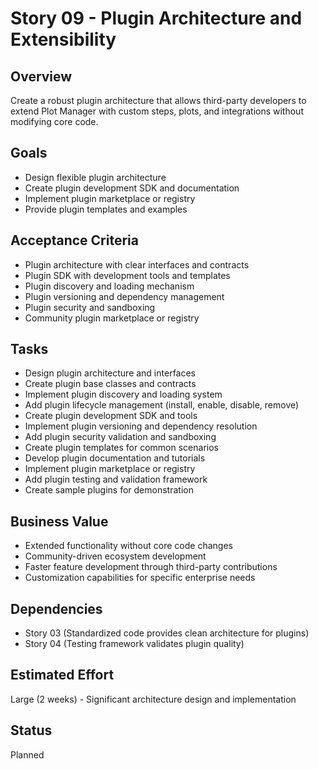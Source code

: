 # Story 09 - Plugin Architecture and Extensibility

## Overview
Create a robust plugin architecture that allows third-party developers to extend Plot Manager with custom steps, plots, and integrations without modifying core code.

## Goals
- Design flexible plugin architecture
- Create plugin development SDK and documentation
- Implement plugin marketplace or registry
- Provide plugin templates and examples

## Acceptance Criteria
- Plugin architecture with clear interfaces and contracts
- Plugin SDK with development tools and templates
- Plugin discovery and loading mechanism
- Plugin versioning and dependency management
- Plugin security and sandboxing
- Community plugin marketplace or registry

## Tasks
- Design plugin architecture and interfaces
- Create plugin base classes and contracts
- Implement plugin discovery and loading system
- Add plugin lifecycle management (install, enable, disable, remove)
- Create plugin development SDK and tools
- Implement plugin versioning and dependency resolution
- Add plugin security validation and sandboxing
- Create plugin templates for common scenarios
- Develop plugin documentation and tutorials
- Implement plugin marketplace or registry
- Add plugin testing and validation framework
- Create sample plugins for demonstration

## Business Value
- Extended functionality without core code changes
- Community-driven ecosystem development
- Faster feature development through third-party contributions
- Customization capabilities for specific enterprise needs

## Dependencies
- Story 03 (Standardized code provides clean architecture for plugins)
- Story 04 (Testing framework validates plugin quality)

## Estimated Effort
Large (2 weeks) - Significant architecture design and implementation

## Status
Planned
